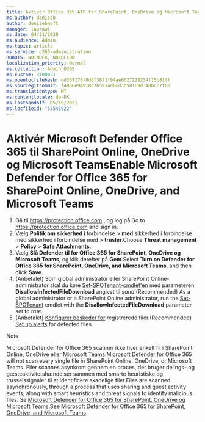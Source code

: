 ```yaml
---
title: Aktivér Office 365 ATP for SharePoint, OneDrive og Microsoft Teams
ms.author: deniseb
author: denisebmsft
manager: laurawi
ms.date: 04/21/2020
ms.audience: Admin
ms.topic: article
ms.service: o365-administration
ROBOTS: NOINDEX, NOFOLLOW
localization_priority: Normal
ms.collection: Admin_O365
ms.custom: 3100021
ms.openlocfilehash: dd367176f8d6f38f1f94ae6627229234f15c81ff
ms.sourcegitcommit: f4866e94918c7b591ad0cd3b58169d340bcc7f00
ms.translationtype: MT
ms.contentlocale: da-DK
ms.lasthandoff: 05/19/2021
ms.locfileid: "52543922"
---
```

# <a name="enable-microsoft-defender-for-office-365-for-sharepoint-online-onedrive-and-microsoft-teams"></a><span data-ttu-id="fdb3e-102">Aktivér Microsoft Defender Office 365 til SharePoint Online, OneDrive og Microsoft Teams</span><span class="sxs-lookup"><span data-stu-id="fdb3e-102">Enable Microsoft Defender for Office 365 for SharePoint Online, OneDrive, and Microsoft Teams</span></span>

1. <span data-ttu-id="fdb3e-103">Gå til https://protection.office.com , og log på.</span><span class="sxs-lookup"><span data-stu-id="fdb3e-103">Go to https://protection.office.com and sign in.</span></span>
2. <span data-ttu-id="fdb3e-104">Vælg **Politik om sikkerhed i** forbindelse  >  **med** sikkerhed i forbindelse med sikkerhed i forbindelse med  >  **trusler**.</span><span class="sxs-lookup"><span data-stu-id="fdb3e-104">Choose **Threat management** > **Policy** > **Safe Attachments**.</span></span>
3. <span data-ttu-id="fdb3e-105">Vælg **Slå Defender til for Office 365 for SharePoint, OneDrive og Microsoft Teams**, og klik derefter på **Gem**.</span><span class="sxs-lookup"><span data-stu-id="fdb3e-105">Select **Turn on Defender for Office 365 for SharePoint, OneDrive, and Microsoft Teams**, and then click **Save**.</span></span>
4. <span data-ttu-id="fdb3e-106">(Anbefalet) Som global administrator eller SharePoint Online-administrator skal du køre [Set-SPOTenant-cmdlet'en](/powershell/module/sharepoint-online/Set-SPOTenant?view=sharepoint-ps) med parameteren **DisallowInfectedFileDownload** angivet til *sand*.</span><span class="sxs-lookup"><span data-stu-id="fdb3e-106">(Recommended) As a global administrator or a SharePoint Online administrator, run the [Set-SPOTenant](/powershell/module/sharepoint-online/Set-SPOTenant?view=sharepoint-ps) cmdlet with the **DisallowInfectedFileDownload** parameter set to *true*.</span></span>
5. <span data-ttu-id="fdb3e-107">(Anbefalet) [Konfigurer beskeder for](/microsoft-365/security/office-365-security/turn-on-atp-for-spo-odb-and-teams#set-up-alerts-for-detected-files) registrerede filer.</span><span class="sxs-lookup"><span data-stu-id="fdb3e-107">(Recommended) [Set up alerts](/microsoft-365/security/office-365-security/turn-on-atp-for-spo-odb-and-teams#set-up-alerts-for-detected-files) for detected files.</span></span>

> [!NOTE]
> <span data-ttu-id="fdb3e-108">Microsoft Defender for Office 365 scanner ikke hver enkelt fil i SharePoint Online, OneDrive eller Microsoft Teams.</span><span class="sxs-lookup"><span data-stu-id="fdb3e-108">Microsoft Defender for Office 365 will not scan every single file in SharePoint Online, OneDrive, or Microsoft Teams.</span></span> <span data-ttu-id="fdb3e-109">Filer scannes asynkront gennem en proces, der bruger delings- og gæsteaktivitetshændelser sammen med smarte heuristiske og trusselssignaler til at identificere skadelige filer.</span><span class="sxs-lookup"><span data-stu-id="fdb3e-109">Files are scanned asynchronously, through a process that uses sharing and guest activity events, along with smart heuristics and threat signals to identify malicious files.</span></span> <span data-ttu-id="fdb3e-110">Se [Microsoft Defender for Office 365 for SharePoint, OneDrive og Microsoft Teams](/microsoft-365/security/office-365-security/atp-for-spo-odb-and-teams).</span><span class="sxs-lookup"><span data-stu-id="fdb3e-110">See [Microsoft Defender for Office 365 for SharePoint, OneDrive, and Microsoft Teams](/microsoft-365/security/office-365-security/atp-for-spo-odb-and-teams).</span></span>